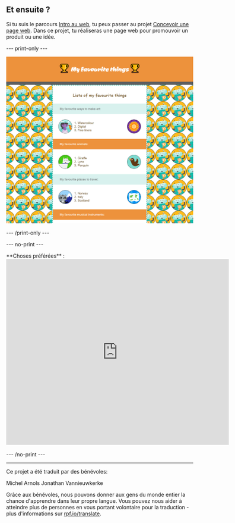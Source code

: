 ## Et ensuite ?

Si tu suis le parcours [Intro au web](https://projects.raspberrypi.org/fr/pathways/web-intro), tu peux passer au projet [Concevoir une page web](https://projects.raspberrypi.org/fr-FR/projects/build-a-webpage). Dans ce projet, tu réaliseras une page web pour promouvoir un produit ou une idée.

--- print-only ---

![Projet Concevoir une page web.](images/favouritethings.PNG)

--- /print-only ---

--- no-print ---

<div>
**Choses préférées** : 

<iframe src="https://editor.raspberrypi.org/fr-FR/embed/viewer/favourite-things" width="600" height="500" frameborder="0" marginwidth="0" marginheight="0" allowfullscreen> </iframe>
</div>

--- /no-print ---

***

Ce projet a été traduit par des bénévoles:

Michel Arnols
Jonathan Vannieuwkerke

Grâce aux bénévoles, nous pouvons donner aux gens du monde entier la chance d'apprendre dans leur propre langue. Vous pouvez nous aider à atteindre plus de personnes en vous portant volontaire pour la traduction - plus d'informations sur [rpf.io/translate](https://rpf.io/translate).

